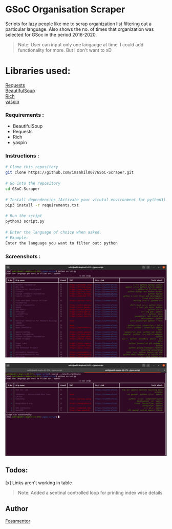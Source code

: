 # GSoC Organisation Scraper

Scripts for lazy people like me to scrap organization list filtering out a particular language. 
Also shows the no. of times that organization was selected for GSoc in the period 2016-2020.
> Note: User can input only one langauge at time. I could add functionality for more. But I don't want to xD  

# Libraries used:
 [Requests](http://docs.python-requests.org/en/master/)  
 [BeautifulSoup](https://www.crummy.com/software/BeautifulSoup/bs4/doc/)  
 [Rich](https://github.com/willmcgugan/rich)  
 [yaspin](https://github.com/pavdmyt/yaspin/)

### Requirements :
+ BeautifulSoup
+ Requests
+ Rich
+ yaspin

### Instructions :

```bash
# Clone this repository
git clone https://github.com/imsahil007/GSoC-Scraper.git

# Go into the repository
cd GSoC-Scraper

# Install dependencies (Activate your virutal environment for python3)
pip3 install -r requirements.txt

# Run the script 
python3 script.py

# Enter the language of choice when asked.
# Example: 
Enter the language you want to filter out: python
```
### Screenshots :

![python](res/python.png)

![opencv](res/opencv.png)

## Todos:
[x] Links aren't working in table
> Note: Added a sentinal controlled loop for printing index wise details

## Author
[Fossmentor](https://github.com/fossmentorOfficial)